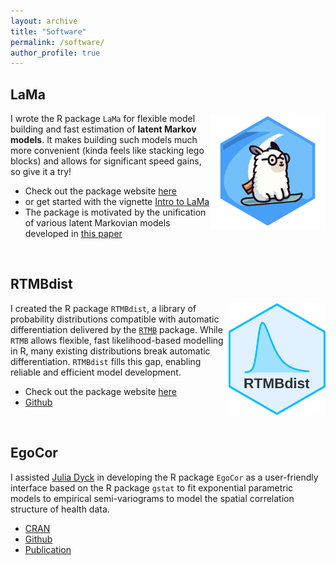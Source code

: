 ```yaml
---
layout: archive
title: "Software"
permalink: /software/
author_profile: true
---
```


## LaMa

<img src="https://github.com/janoleko/LaMa/raw/main/man/figures/Logo_LaMa_surf.png"
     align="right" width="185"/>

I wrote the R package `LaMa` for flexible model building and fast estimation of **latent Markov models**. It makes building such models much more convenient (kinda feels like stacking lego blocks) and allows for significant speed gains, so give it a try!

* Check out the package website <a href = "https://janoleko.github.io/LaMa/" target = "_blank">here</a>
* or get started with the vignette <a href = "https://janoleko.github.io/LaMa/articles/Intro_to_LaMa.html" target = "_blank">Intro to LaMa</a>
* The package is motivated by the unification of various latent Markovian models developed in <a href = "https://arxiv.org/abs/2406.19157" target = "_blank">this paper</a>

<br>

## RTMBdist

<img src="https://github.com/janoleko/RTMBdist/raw/master/man/figures/RTMBdist_hex.png"
     align="right" width="155"/>

I created the R package `RTMBdist`, a library of probability distributions compatible with automatic differentiation delivered by the <a href = "https://kaskr.r-universe.dev/RTMB" target = "_blank">`RTMB`</a> package. 
While `RTMB` allows flexible, fast likelihood-based modelling in R, many existing distributions break automatic
differentiation. `RTMBdist` fills this gap, enabling reliable and efficient model development.

* Check out the package website <a href = "https://janoleko.github.io/RTMBdist/" target = "_blank">here</a>
* <a href = "https://github.com/janoleko/RTMBdist" target = "_blank">Github</a>

<br>

## EgoCor
I assisted <a href = "https://www.uni-bielefeld.de/fakultaeten/wirtschaftswissenschaften/lehrbereiche/stats/team/julia-dyck-(m.sc.)/" target="_blank">Julia Dyck</a> in developing the R package `EgoCor` as a user-friendly interface based on the R package `gstat` to fit exponential parametric models to empirical semi-variograms to model the spatial correlation structure of health data.

* <a href = "https://cran.r-project.org/web/packages/EgoCor/index.html" target="_blank">CRAN</a>
* <a href = "https://github.com/julia-dyck/EgoCor" target = "_blank">Github</a>
* <a href = "https://arxiv.org/abs/2309.12979" taget = "_blank">Publication</a>
